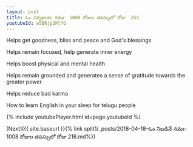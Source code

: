 ```yaml
---
layout: post
title: ఓం సర్వదాయ నమః- 1008 రోజుల తపస్సులో రోజు  255
youtubeId: w5BRjp2MlfQ
---
```

 
 
Helps get goodness, bliss and peace and God's blessings
 
Helps remain focused, help generate inner energy 
 
Helps boost physical and mental health 
 
Helps remain grounded and generates a sense of gratitude towards the greater power 
 
Helps reduce bad karma
 
How to learn English in your sleep for telugu people
 
 
 
 


{% include youtubePlayer.html id=page.youtubeId %}
 
[Next]({{ site.baseurl }}{% link split1/_posts/2018-04-18-ఓం నిబడినే నమః- 1008 రోజుల తపస్సులో రోజు 216.md%})
 
